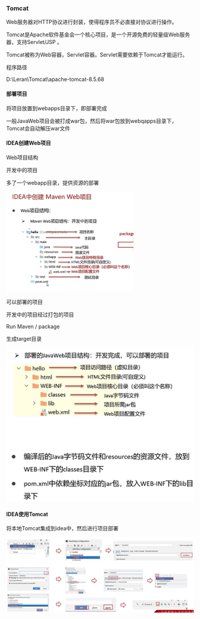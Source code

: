 ### Tomcat

Web服务器对HTTP协议进行封装，使得程序员不必直接对协议进行操作。



Tomcat是Apache软件基金会一个核心项目，是一个开源免费的轻量级Web服务器，支持Servlet/JSP 。

Tomcat被称为Web容器，Servlet容器。Servlet需要依赖于Tomcat才能运行。



程序路径

D:\Leran\Tomcat\apache-tomcat-8.5.68



#### 部署项目

将项目放置到webapps目录下，即部署完成



一般JavaWeb项目会被打成war包，然后将war包放到webqapps目录下，Tomcat会自动解压war文件



#### IDEA创建Web项目

Web项目结构

开发中的项目

多了一个webapp目录，提供资源的部署

<img src="图片/Web项目.png" alt="Web项目" style="zoom: 80%;" />



可以部署的项目

开发中的项目经过打包的项目

Run Maven  / package

生成target目录

<img src="图片/Web项目2.png" alt="Web项目2" style="zoom:67%;" />



#### IDEA使用Tomcat

将本地Tomcat集成到idea中，然后进行项目部署



<img src="图片/部署Tomcat.png" alt="部署Tomcat" style="zoom:67%;" />